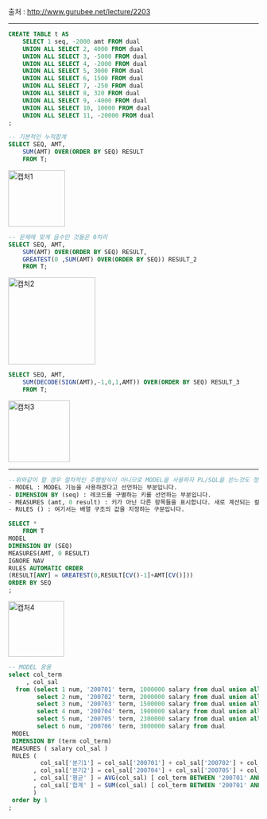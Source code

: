 출처 : http://www.gurubee.net/lecture/2203

-------------------------------------------------
```SQL
CREATE TABLE t AS
    SELECT 1 seq, -2000 amt FROM dual
    UNION ALL SELECT 2, 4000 FROM dual
    UNION ALL SELECT 3, -5000 FROM dual
    UNION ALL SELECT 4, -2000 FROM dual
    UNION ALL SELECT 5, 3000 FROM dual
    UNION ALL SELECT 6, 1500 FROM dual
    UNION ALL SELECT 7, -250 FROM dual
    UNION ALL SELECT 8, 320 FROM dual
    UNION ALL SELECT 9, -4000 FROM dual
    UNION ALL SELECT 10, 10000 FROM dual
    UNION ALL SELECT 11, -20000 FROM dual
;
```
```SQL
-- 기본적인 누적합계
SELECT SEQ, AMT,
    SUM(AMT) OVER(ORDER BY SEQ) RESULT
    FROM T;
```
<img width="114" alt="캡처1" src="https://user-images.githubusercontent.com/34879309/85252309-70df5500-b496-11ea-99f3-709ff0bef558.PNG">


```SQL
-- 문제에 맞게 음수인 것들은 0처리
SELECT SEQ, AMT,
    SUM(AMT) OVER(ORDER BY SEQ) RESULT,
    GREATEST(0 ,SUM(AMT) OVER(ORDER BY SEQ)) RESULT_2
    FROM T;
```
<img width="175" alt="캡처2" src="https://user-images.githubusercontent.com/34879309/85252332-79d02680-b496-11ea-9b05-79ef531abc62.PNG">


```SQL
SELECT SEQ, AMT,
    SUM(DECODE(SIGN(AMT),-1,0,1,AMT)) OVER(ORDER BY SEQ) RESULT_3
    FROM T;
```
<img width="124" alt="캡처3" src="https://user-images.githubusercontent.com/34879309/85252344-7ccb1700-b496-11ea-85ed-58ab782dc703.PNG">


----


```SQL
--위와같이 할 경우 절차적인 주행방식이 아니므로 MODEL을 사용하자 PL/SQL을 쓴느것도 정답
- MODEL : MODEL 기능을 사용하겠다고 선언하는 부분입니다.
- DIMENSION BY (seq) : 레코드를 구별하는 키를 선언하는 부분입니다.
- MEASURES (amt, 0 result) : 키가 아닌 다른 항목들을 표시합니다. 새로 계산되는 컬럼명 명시
- RULES () : 여기서는 배열 구조의 값을 지정하는 구문입니다.

SELECT *
    FROM T
MODEL
DIMENSION BY (SEQ)
MEASURES(AMT, 0 RESULT)
IGNORE NAV
RULES AUTOMATIC ORDER
(RESULT[ANY] = GREATEST(0,RESULT[CV()-1]+AMT[CV()]))
ORDER BY SEQ
;

```
<img width="112" alt="캡처4" src="https://user-images.githubusercontent.com/34879309/85258073-ca00b600-b4a1-11ea-87e5-50f925fa1cb6.PNG">


```SQL
-- MODEL 응용
select col_term
     , col_sal
  from (select 1 num, '200701' term, 1000000 salary from dual union all
        select 2 num, '200702' term, 2000000 salary from dual union all
        select 3 num, '200703' term, 1500000 salary from dual union all
        select 4 num, '200704' term, 1900000 salary from dual union all
        select 5 num, '200705' term, 2300000 salary from dual union all
        select 6 num, '200706' term, 3000000 salary from dual          )
 MODEL
 DIMENSION BY (term col_term)
 MEASURES ( salary col_sal )
 RULES (
         col_sal['분기1'] = col_sal['200701'] + col_sal['200702'] + col_sal['200703']
       , col_sal['분기2'] = col_sal['200704'] + col_sal['200705'] + col_sal['200706']
       , col_sal['평균' ] = AVG(col_sal) [ col_term BETWEEN '200701' AND '200706' ]
       , col_sal['합계' ] = SUM(col_sal) [ col_term BETWEEN '200701' AND '200706' ]
       )
 order by 1
;
```
